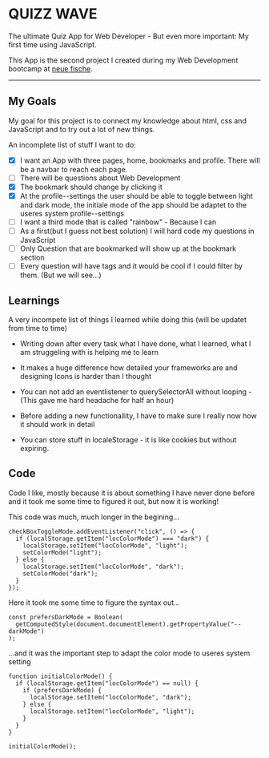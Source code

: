 # QUIZZ WAVE

The ultimate Quiz App for Web Developer - But even more important: My first time using JavaScript.

This App is the second project I created during my Web Development bootcamp at [neue fische](https://www.neuefische.de/).

---

## My Goals

My goal for this project is to connect my knowledge about html, css and JavaScript and to try out a lot of new things.

An incomplete list of stuff I want to do:

- [x] I want an App with three pages, home, bookmarks and profile. There will be a navbar to reach each page.
- [ ] There will be questions about Web Development
- [x] The bookmark should change by clicking it
- [x] At the profile--settings the user should be able to toggle between light and dark mode, the initiale mode of the app should be adaptet to the useres system profile--settings
- [ ] I want a third mode that is called "rainbow" - Because I can
- [ ] As a first(but I guess not best solution) I will hard code my questions in JavaScript
- [ ] Only Question that are bookmarked will show up at the bookmark section
- [ ] Every question will have tags and it would be cool if I could filter by them. (But we will see...)

## Learnings

A very incompete list of things I learned while doing this (will be updatet from time to time)

- Writing down after every task what I have done, what I learned, what I am struggeling with is helping me to learn

- It makes a huge difference how detailed your frameworks are and designing Icons is harder than I thought

- You can not add an eventlistener to querySelectorAll without looping - (This gave me hard headache for half an hour)

- Before adding a new functionallity, I have to make sure I really now how it should work in detail

- You can store stuff in localeStorage - it is like cookies but without expiring.

## Code

Code I like, mostly because it is about something I have never done before and it took me some time to figured it out, but now it is working!
<br>

This code was much, much longer in the begining...

```
checkBoxToggleMode.addEventListener("click", () => {
  if (localStorage.getItem("locColorMode") === "dark") {
    localStorage.setItem("locColorMode", "light");
    setColorMode("light");
  } else {
    localStorage.setItem("locColorMode", "dark");
    setColorMode("dark");
  }
});
```

Here it took me some time to figure the syntax out...

```
const prefersDarkMode = Boolean(
  getComputedStyle(document.documentElement).getPropertyValue("--darkMode")
);
```

...and it was the important step to adapt the color mode to useres system setting

```
function initialColorMode() {
  if (localStorage.getItem("locColorMode") == null) {
    if (prefersDarkMode) {
      localStorage.setItem("locColorMode", "dark");
    } else {
      localStorage.setItem("locColorMode", "light");
    }
  }
}

initialColorMode();
```
